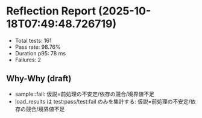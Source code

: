 # Reflection Report (2025-10-18T07:49:48.726719)

- Total tests: 161
- Pass rate: 98.76%
- Duration p95: 78 ms
- Failures: 2

## Why-Why (draft)
- sample::fail: 仮説=前処理の不安定/依存の競合/境界値不足
- load_results は test:pass/test:fail のみを集計する: 仮説=前処理の不安定/依存の競合/境界値不足
